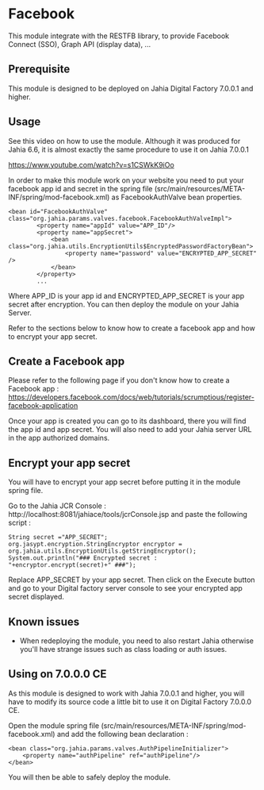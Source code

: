 Facebook
========

This module integrate with the RESTFB library, to provide Facebook Connect (SSO), Graph API (display data), ...

Prerequisite
-------------
This module is designed to be deployed on Jahia Digital Factory 7.0.0.1 and higher.

Usage
-----
See this video on how to use the module. Although it was produced for Jahia 6.6, it is almost exactly the same
procedure to use it on Jahia 7.0.0.1

https://www.youtube.com/watch?v=s1CSWkK9iOo

In order to make this module work on your website you need to put your facebook app id and secret in the spring file
(src/main/resources/META-INF/spring/mod-facebook.xml) as FacebookAuthValve bean properties.

```
<bean id="FacebookAuthValve" class="org.jahia.params.valves.facebook.FacebookAuthValveImpl">
        <property name="appId" value="APP_ID"/>
        <property name="appSecret">
            <bean class="org.jahia.utils.EncryptionUtils$EncryptedPasswordFactoryBean">
                <property name="password" value="ENCRYPTED_APP_SECRET" />
            </bean>
        </property>
        ...
```

Where APP_ID is your app id and ENCRYPTED_APP_SECRET is your app secret after encryption.
You can then deploy the module on your Jahia Server.

Refer to the sections below to know how to create a facebook app and how to encrypt your app secret.

Create a Facebook app
---------------------
Please refer to the following page if you don't know how to create a Facebook app :
https://developers.facebook.com/docs/web/tutorials/scrumptious/register-facebook-application

Once your app is created you can go to its dashboard, there you will find the app id and app secret.
You will also need to add your Jahia server URL in the app authorized domains.


Encrypt your app secret
-----------------------
You will have to encrypt your app secret before putting it in the module spring file.

Go to the Jahia JCR Console : http://localhost:8081/jahiace/tools/jcrConsole.jsp and paste the following script :
```
String secret ="APP_SECRET";
org.jasypt.encryption.StringEncryptor encryptor = org.jahia.utils.EncryptionUtils.getStringEncryptor();
System.out.println("### Encrypted secret : "+encryptor.encrypt(secret)+" ###");
```

Replace APP_SECRET by your app secret. Then click on the Execute button and go to your Digital factory server console
to see your encrypted app secret displayed.

Known issues
------------
- When redeploying the module, you need to also restart Jahia otherwise you'll have strange issues such as class loading
or auth issues.

Using on 7.0.0.0 CE
-------------------
As this module is designed to work with Jahia 7.0.0.1 and higher, you will have to modify its source code a little bit
to use it on Digital Factory 7.0.0.0 CE.

Open the module spring file (src/main/resources/META-INF/spring/mod-facebook.xml) and add the following bean
declaration :

    <bean class="org.jahia.params.valves.AuthPipelineInitializer">
        <property name="authPipeline" ref="authPipeline"/>
    </bean>

You will then be able to safely deploy the module.
